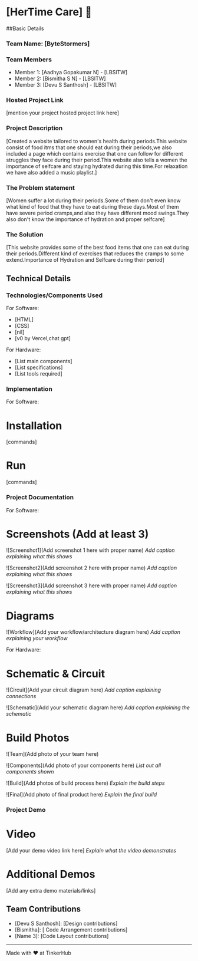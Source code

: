 # [HerTime Care] 🎯


##Basic Details
### Team Name: [ByteStormers]


### Team Members
- Member 1: [Aadhya Gopakumar N] - [LBSITW]
- Member 2: [Bismitha S N] - [LBSITW]
- Member 3: [Devu S Santhosh] - [LBSITW]

### Hosted Project Link
[mention your project hosted project link here]

### Project Description
[Created a website tailored to women's  health during periods.This website consist of food itms that one should eat during their periods,we also included a page which contains exercise that one can follow for different struggles they face during their period.This website also tells a women the importance of selfcare and 
 staying hydrated during this time.For relaxation we have also added a music playlist.] 

### The Problem statement
[Women suffer a lot during their periods.Some of them don't even know what kind of food that they have to eat during these days.Most of them have severe period cramps,and also they have different mood swings.They also don't know the importance of hydration and proper selfcare]

### The Solution
[This website provides  some of the best food items that one can eat during their periods.Different kind of exercises that reduces the cramps to some extend.Importance of Hydration and Selfcare during their period]

## Technical Details
### Technologies/Components Used
For Software:
- [HTML]
- [CSS]
- [nil]
- [v0 by Vercel,chat gpt]

For Hardware:
- [List main components]
- [List specifications]
- [List tools required]

### Implementation
For Software:
# Installation
[commands]

# Run
[commands]

### Project Documentation
For Software:

# Screenshots (Add at least 3)
![Screenshot1](Add screenshot 1 here with proper name)
*Add caption explaining what this shows*

![Screenshot2](Add screenshot 2 here with proper name)
*Add caption explaining what this shows*

![Screenshot3](Add screenshot 3 here with proper name)
*Add caption explaining what this shows*

# Diagrams
![Workflow](Add your workflow/architecture diagram here)
*Add caption explaining your workflow*

For Hardware:

# Schematic & Circuit
![Circuit](Add your circuit diagram here)
*Add caption explaining connections*

![Schematic](Add your schematic diagram here)
*Add caption explaining the schematic*

# Build Photos
![Team](Add photo of your team here)


![Components](Add photo of your components here)
*List out all components shown*

![Build](Add photos of build process here)
*Explain the build steps*

![Final](Add photo of final product here)
*Explain the final build*

### Project Demo
# Video
[Add your demo video link here]
*Explain what the video demonstrates*

# Additional Demos
[Add any extra demo materials/links]

## Team Contributions
- [Devu S Santhosh]: [Design contributions]
- [Bismitha]: [ Code Arrangement contributions]
- [Name 3]: [Code Layout contributions]

---
Made with ❤️ at TinkerHub

